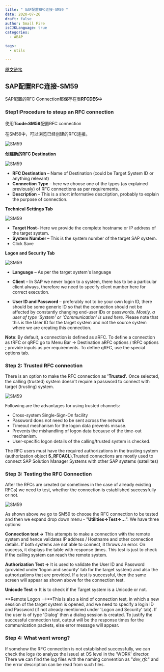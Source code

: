 ```yaml
---
title: " SAP配置RFC连接-SM59 "
date: 2020-07-26
draft: false
author: Small Fire
isCJKLanguage: true
categories: 
  - ABAP

tags: 
  - utils

---
```


[原文链接](https://www.guru99.com/how-to-configure-and-test-rfc.html)

## SAP配置RFC连接-SM59

SAP配置的RFC Connection都保存在表**RFCDES**中

### Step1:Procedure to steup an RFC connection

使用**Tcode:SM59**配置RFC connection

在SM59中，可以浏览已经创建的RFC连接。

![SM59](/images/SAPUtils/SAP_RFC_CONNECTION_1.png)

**创建新的RFC Destination**

![SM59](/images/SAPUtils/SAP_RFC_CONNECTION_2.png)

- **RFC Destination** – Name of Destination (could be Target System ID or anything relevant)
- **Connection Type** – here we choose one of the types (as explained previously) of RFC connections as per requirements.
- **Description** – This is a short informative description, probably to explain the purpose of connection.

**Technical Settings Tab**

![SM59](/images/SAPUtils/SAP_RFC_CONNECTION_3.png)

- **Target Host**– Here we provide the complete hostname or IP address of the target system.
- **System Number –** This is the system number of the target SAP system.
- Click Save

**Logon and Security  Tab**

![SM59](/images/SAPUtils/SAP_RFC_CONNECTION_4.png)

- **Language** – As per the target system's language

- **Client** – In SAP we never logon to a system, there has to be a particular client always, therefore we need to specify client number here for correct execution.

- **User ID and Password** – preferably not to be your own login ID, there should be some generic ID so that the connection should not be affected by constantly changing end-user IDs or passwords. *Mostly, a user of type 'System' or 'Communication' is used here.* Please note that this is the User ID for the target system and not the source system where we are creating this connection.

**Note**: By default, a connection is defined as aRFC. To define a connection as tRFC or qRFC go to Menu Bar -> Destination aRFC options / tRFC options ; provide inputs as per requirements. To define qRFC, use the special options tab.

### Step 2: Trusted RFC connection

There is an option to make the RFC connection as **'Trusted'.** Once selected, the calling (trusted) system doesn't require a password to connect with target (trusting) system.

![SM59](/images/SAPUtils/SAP_RFC_CONNECTION_5.png)

Following are the advantages for using trusted channels:

- Cross-system Single-Sign-On facility
- Password does not need to be sent across the network
- Timeout mechanism for the logon data prevents misuse.
- Prevents the mishandling of logon data because of the time-out mechanism.
- User-specific logon details of the calling/trusted system is checked.

The RFC users must have the required authorizations in the trusting system (authorization object **S_RFCACL**).Trusted connections are mostly used to connect SAP Solution Manager Systems with other SAP systems (satellites)

### Step 3: Testing the RFC Connection

After the RFCs are created (or sometimes in the case of already existing RFCs) we need to test, whether the connection is established successfully or not.

![SM59](/images/SAPUtils/SAP_RFC_CONNECTION_6.png)

  As shown above we go to SM59 to choose the RFC connection to be tested and then we expand drop down menu - "**Utilities->Test->…**". We have three options:

**Connection test ->** This attempts to make a connection with the remote system and hence validates IP address / Hostname and other connection details. If both systems are not able to connect, it throws an error. On success, it displays the table with response times. This test is just to check if the calling system can reach the remote system.  

  **Authorization Test ->** It is used to validate the User ID and Password (provided under 'logon and security' tab for the target system) and also the authorizations that are provided. If a test is successful, then the same screen will appear as shown above for the connection test.

**Unicode Test ->** It is to check if the Target system is a Unicode or not.  

**Remote Logon –>**This is also a kind of connection test, in which a new session of the target system is opened, and we need to specify a login ID and Password (if not already mentioned under 'Logon and Security' tab). If the user is of type 'Dialog' then a dialog session is created. To justify the successful connection test, output will be the response times for the communication packets, else error message will appear.

### Step 4: What went wrong?

If somehow the RFC connection is not established successfully, we can check the logs (to analyze the issue) at OS level in the 'WORK' director. There we can find the log files with the naming convention as "*dev_rfc<sequence no.>*" and the error description can be read from such files.

